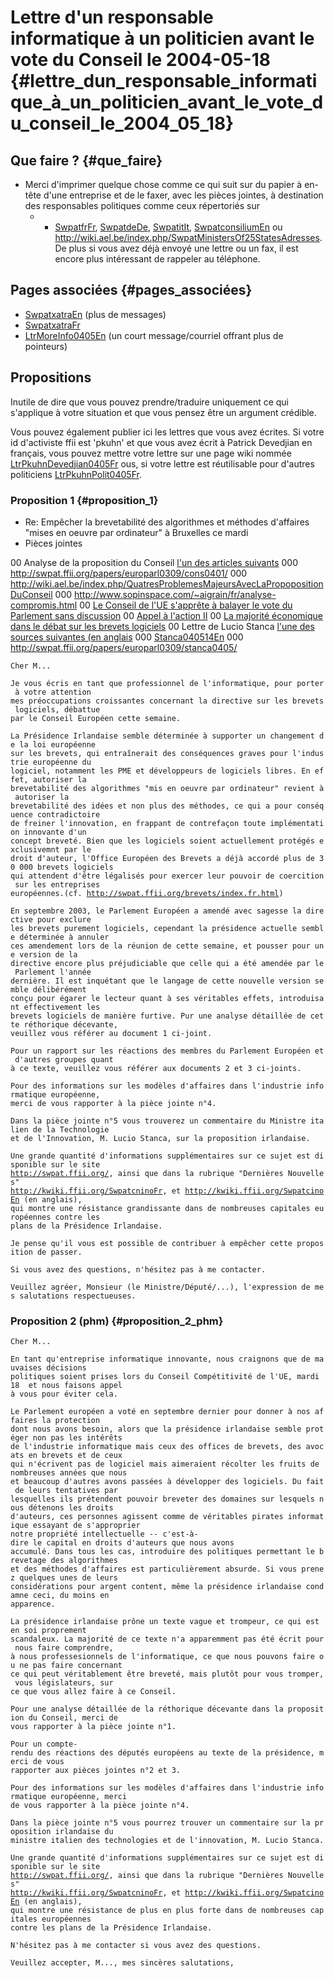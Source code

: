 # Lettre d\'un responsable informatique à un politicien avant le vote du Conseil le 2004-05-18 {#lettre_dun_responsable_informatique_à_un_politicien_avant_le_vote_du_conseil_le_2004_05_18}

## Que faire ? {#que_faire}

-   Merci d\'imprimer quelque chose comme ce qui suit sur du papier à
    en-tête d\'une entreprise et de le faxer, avec les pièces jointes, à
    destination des responsables politiques comme ceux répertoriés sur
    -   -   [SwpatfrFr](SwpatfrFr "wikilink"),
            [SwpatdeDe](SwpatdeDe "wikilink"),
            [SwpatitIt](SwpatitIt "wikilink"),
            [SwpatconsiliumEn](SwpatconsiliumEn "wikilink") ou
            <http://wiki.ael.be/index.php/SwpatMinistersOf25StatesAdresses>.
            De plus si vous avez déjà envoyé une lettre ou un fax, il
            est encore plus intéressant de rappeler au téléphone.

## Pages associées {#pages_associées}

-   [SwpatxatraEn](SwpatxatraEn "wikilink") (plus de messages)
-   [SwpatxatraFr](SwpatxatraFr "wikilink")
-   [LtrMoreInfo0405En](LtrMoreInfo0405En "wikilink") (un court
    message/courriel offrant plus de pointeurs)

## Propositions

Inutile de dire que vous pouvez prendre/traduire uniquement ce qui
s\'applique à votre situation et que vous pensez être un argument
crédible.

Vous pouvez également publier ici les lettres que vous avez écrites. Si
votre id d\'activiste ffii est \'pkuhn\' et que vous avez écrit à
Patrick Devedjian en français, vous pouvez mettre votre lettre sur une
page wiki nommée
[LtrPkuhnDevedjian0405Fr](LtrPkuhnDevedjian0405Fr "wikilink") ous, si
votre lettre est réutilisable pour d\'autres politiciens
[LtrPkuhnPolit0405Fr](LtrPkuhnPolit0405Fr "wikilink").

### Proposition 1 {#proposition_1}

-   Re: Empêcher la brevetabilité des algorithmes et méthodes
    d\'affaires \"mises en oeuvre par ordinateur\" à Bruxelles ce mardi
-   Pièces jointes

00 Analyse de la proposition du Conseil [l\'un des articles
suivants](choisissez "wikilink") 000
<http://swpat.ffii.org/papers/europarl0309/cons0401/> 000
<http://wiki.ael.be/index.php/QuatresProblemesMajeursAvecLaPropopositionDuConseil>
000 <http://www.sopinspace.com/~aigrain/fr/analyse-compromis.html> 00
[Le Conseil de l\'UE s\'apprête à balayer le vote du Parlement sans
discussion](http://swpat.ffii.org/news/04/cons0507/ "wikilink") 00
[Appel à l\'action
II](http://swpat.ffii.org/papers/europarl0309/demands/ "wikilink") 00
[La majorité économique dans le débat sur les brevets
logiciels](http://swpat.ffii.org/analysis/sektor/ "wikilink") 00 Lettre
de Lucio Stanca [l\'une des sources suivantes (en
anglais](choisissez "wikilink") 000
[Stanca040514En](Stanca040514En "wikilink") 000
<http://swpat.ffii.org/papers/europarl0309/stanca0405/>

`Cher M...`

`Je vous écris en tant que professionnel de l'informatique, pour porter à votre attention`\
`mes préoccupations croissantes concernant la directive sur les brevets logiciels, débattue`\
`par le Conseil Européen cette semaine.`

`La Présidence Irlandaise semble déterminée à supporter un changement de la loi européenne`\
`sur les brevets, qui entraînerait des conséquences graves pour l'industrie européenne du`\
`logiciel, notamment les PME et développeurs de logiciels libres. En effet, autoriser la`\
`brevetabilité des algorithmes "mis en oeuvre par ordinateur" revient à autoriser la`\
`brevetabilité des idées et non plus des méthodes, ce qui a pour conséquence contradictoire`\
`de freiner l'innovation, en frappant de contrefaçon toute implémentation innovante d'un`\
`concept breveté. Bien que les logiciels soient actuellement protégés exclusivemnt par le`\
`droit d'auteur, l'Office Européen des Brevets a déjà accordé plus de 30 000 brevets logiciels`\
`qui attendent d'être légalisés pour exercer leur pouvoir de coercition sur les entreprises`\
`européennes.(cf. `[`http://swpat.ffii.org/brevets/index.fr.html`](http://swpat.ffii.org/brevets/index.fr.html)`)`

`En septembre 2003, le Parlement Européen a amendé avec sagesse la directive pour exclure`\
`les brevets purement logiciels, cependant la présidence actuelle semble déterminée à annuler`\
`ces amendement lors de la réunion de cette semaine, et pousser pour une version de la`\
`directive encore plus préjudiciable que celle qui a été amendée par le Parlement l'année`\
`dernière. Il est inquétant que le langage de cette nouvelle version semble délibérément`\
`conçu pour égarer le lecteur quant à ses véritables effets, introduisant effectivement les`\
`brevets logiciels de manière furtive. Pur une analyse détaillée de cette réthorique décevante,`\
`veuillez vous référer au document 1 ci-joint.`

`Pour un rapport sur les réactions des membres du Parlement Européen et d'autres groupes quant`\
`à ce texte, veuillez vous référer aux documents 2 et 3 ci-joints.`

`Pour des informations sur les modèles d'affaires dans l'industrie informatique européenne,`\
`merci de vous rapporter à la pièce jointe n°4.`

`Dans la pièce jointe n°5 vous trouverez un commentaire du Ministre italien de la Technologie`\
`et de l'Innovation, M. Lucio Stanca, sur la proposition irlandaise.`

`Une grande quantité d'informations supplémentaires sur ce sujet est disponible sur le site`\
[`http://swpat.ffii.org/`](http://swpat.ffii.org/)`, ainsi que dans la rubrique "Dernières Nouvelles"`\
[`http://kwiki.ffii.org/SwpatcninoFr`](http://kwiki.ffii.org/SwpatcninoFr)`, et `[`http://kwiki.ffii.org/SwpatcinoEn`](http://kwiki.ffii.org/SwpatcinoEn)` (en anglais),`\
`qui montre une résistance grandissante dans de nombreuses capitales européennes contre les`\
`plans de la Présidence Irlandaise. `

`Je pense qu'il vous est possible de contribuer à empêcher cette proposition de passer.`

`Si vous avez des questions, n'hésitez pas à me contacter.`

`Veuillez agréer, Monsieur (le Ministre/Député/...), l'expression de mes salutations respectueuses.`

### Proposition 2 (phm) {#proposition_2_phm}

`Cher M...`

`En tant qu'entreprise informatique innovante, nous craignons que de mauvaises décisions`\
`politiques soient prises lors du Conseil Compétitivité de l'UE, mardi 18  et nous faisons appel`\
`à vous pour éviter cela.`

`Le Parlement européen a voté en septembre dernier pour donner à nos affaires la protection`\
`dont nous avons besoin, alors que la présidence irlandaise semble protéger non pas les intérêts`\
`de l'industrie informatique mais ceux des offices de brevets, des avocats en brevets et de ceux`\
`qui n'écrivent pas de logiciel mais aimeraient récolter les fruits de nombreuses années que nous`\
`et beaucoup d'autres avons passées à développer des logiciels. Du fait de leurs tentatives par`\
`lesquelles ils prétendent pouvoir breveter des domaines sur lesquels nous détenons les droits`\
`d'auteurs, ces personnes agissent comme de véritables pirates informatique essayant de s'approprier`\
`notre propriété intellectuelle -- c'est-à-dire le capital en droits d'auteurs que nous avons`\
`accumulé. Dans tous les cas, introduire des politiques permettant le brevetage des algorithmes`\
`et des méthodes d'affaires est particulièrement absurde. Si vous prenez quelques unes de leurs`\
`considérations pour argent content, même la présidence irlandaise condamne ceci, du moins en`\
`apparence.`

`La présidence irlandaise prône un texte vague et trompeur, ce qui est en soi proprement`\
`scandaleux. La majorité de ce texte n'a apparemment pas été écrit pour nous faire comprendre,`\
`à nous professesionnels de l'informatique, ce que nous pouvons faire ou ne pas faire concernant`\
`ce qui peut véritablement être breveté, mais plutôt pour vous tromper, vous législateurs, sur`\
`ce que vous allez faire à ce Conseil.`

`Pour une analyse détaillée de la réthorique décevante dans la proposition du Conseil, merci de`\
`vous rapporter à la pièce jointe n°1.`

`Pour un compte-rendu des réactions des députés européens au texte de la présidence, merci de vous`\
`rapporter aux pièces jointes n°2 et 3.`

`Pour des informations sur les modèles d'affaires dans l'industrie informatique européenne, merci`\
`de vous rapporter à la pièce jointe n°4.`

`Dans la pièce jointe n°5 vous pourrez trouver un commentaire sur la proposition irlandaise du`\
`ministre italien des technologies et de l'innovation, M. Lucio Stanca.`

`Une grande quantité d'informations supplémentaires sur ce sujet est disponible sur le site`\
[`http://swpat.ffii.org/`](http://swpat.ffii.org/)`, ainsi que dans la rubrique "Dernières Nouvelles"`\
[`http://kwiki.ffii.org/SwpatcninoFr`](http://kwiki.ffii.org/SwpatcninoFr)`, et `[`http://kwiki.ffii.org/SwpatcinoEn`](http://kwiki.ffii.org/SwpatcinoEn)` (en anglais),`\
`qui montre une résistance de plus en plus forte dans de nombreuses capitales européennes`\
`contre les plans de la Présidence Irlandaise. `

`N'hésitez pas à me contacter si vous avez des questions.`

`Veuillez accepter, M..., mes sincères salutations,`
